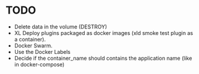 # TODO #

* Delete data in the volume (DESTROY)
* XL Deploy plugins packaged as docker images (xld smoke test plugin as a container).
* Docker Swarm.
* Use the Docker Labels
* Decide if the container_name should contains the application name (like in docker-compose)
 
 
